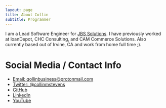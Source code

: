 ```yaml
---
layout: page
title: About Collin
subtitle: Programmer
---
```


I am a Lead Software Engineer for [JBS Solutions](https://www.jbssolutions.com/). I have previously worked at loanDepot, 
CHC Consulting, and CAM Commerce Solutions. Also currently based out of Irvine, CA and work from home full time ;).

# Social Media / Contact Info
* [Email: qollinbusiness@protonmail.com](mailto:qollinbusiness+blog@protonmail.com)
* [Twitter: @collinmstevens](https://twitter.com/collinmstevens)
* [GitHub](https://github.com/collinstevens)
* [LinkedIn](https://www.linkedin.com/in/collinstevens)
* [YouTube](https://www.youtube.com/channel/UCUWvPnFg3m0Mpl8k9P8dH8w)
